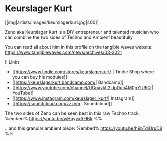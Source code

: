 # Keurslager Kurt

[[img|artists/images/keurslagerkurt.jpg|400]]

Zeno aka Keurslager Kurt is a DIY entrepreneur and talented musician who can combine the two sides of Techno and Ambient beautifully.

You can read all about him in this profile on the tangible waves website: https://www.tangiblewaves.com/news/archives/03-2021

!! Links

* [[https://www.tindie.com/stores/keurslagerkurt/ | Tindie Shop where you can buy his modules]]
* [[https://keurslagerkurt.bandcamp.com/| Bandcamp]]
* [[https://www.youtube.com/channel/UCpavkIt2iJpDun4M0gYU9IQ | YouTube]]
* [[https://www.instagram.com/keurslager_kurt/| Instagram]]
* [[https://soundcloud.com/zzzvm | Soundcloud]]

The two sides of Zeno can be seen best in this raw Techno track:
%embed% https://youtu.be/wHbyyxAFlBk %%

.. and this granular ambient piece:
%embed% https://youtu.be/h9bTdiUruD8 %%
